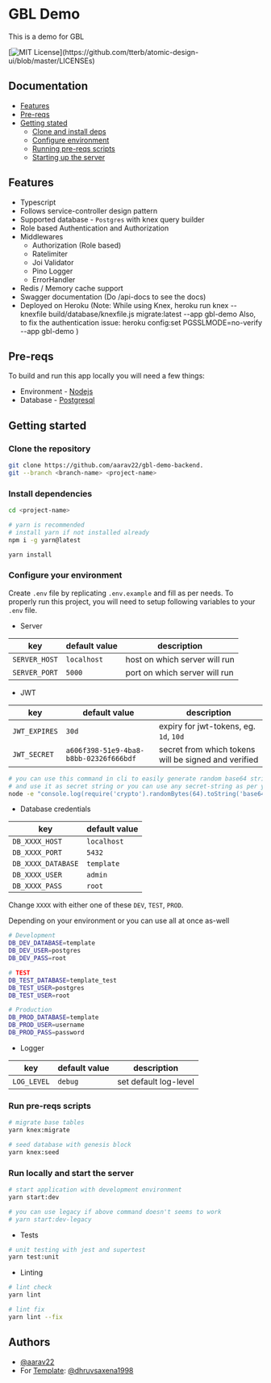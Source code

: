 # GBL Demo
This is a demo for GBL

[![MIT License](https://img.shields.io/apm/l/atomic-design-ui.svg?)](https://github.com/tterb/atomic-design-ui/blob/master/LICENSEs)

## Documentation

- [Features](https://github.com/dhruvsaxena1998/node-typescript-starter#features)
- [Pre-reqs](https://github.com/dhruvsaxena1998/node-typescript-starter#pre-reqs)
- [Getting stated](https://github.com/dhruvsaxena1998/node-typescript-starter#getting-started)
  - [Clone and install deps](https://github.com/dhruvsaxena1998/node-typescript-starter#clone-the-repository)
  - [Configure environment](https://github.com/dhruvsaxena1998/node-typescript-starter#configure-your-environment)
  - [Running pre-reqs scripts](https://github.com/dhruvsaxena1998/node-typescript-starter#configure-your-environment)
  - [Starting up the server](https://github.com/dhruvsaxena1998/node-typescript-starter#configure-your-environment)

## Features

- Typescript
- Follows service-controller design pattern
- Supported database - `Postgres` with knex query builder
- Role based Authentication and Authorization
- Middlewares
  - Authorization (Role based)
  - Ratelimiter
  - Joi Validator
  - Pino Logger
  - ErrorHandler
- Redis / Memory cache support
- Swagger documentation (Do /api-docs to see the docs)
- Deployed on Heroku (Note: While using Knex, heroku run knex --knexfile build/database/knexfile.js migrate:latest --app gbl-demo
Also, to fix the authentication issue: heroku config:set PGSSLMODE=no-verify --app gbl-demo       )

## Pre-reqs

To build and run this app locally you will need a few things:

- Environment - [Nodejs](https://nodejs.org/en/download/)
- Database - [Postgresql](https://www.postgresql.org/download/)

## Getting started

### Clone the repository

```bash
git clone https://github.com/aarav22/gbl-demo-backend.
git --branch <branch-name> <project-name>
```

### Install dependencies

```bash
cd <project-name>
```

```bash
# yarn is recommended
# install yarn if not installed already
npm i -g yarn@latest
```

```bash
yarn install
```

### Configure your environment

Create `.env` file by replicating `.env.example` and fill as per needs.
To properly run this project,
you will need to setup following variables to your `.env` file.

- Server

| key           | default value | description                   |
| ------------- | ------------- | ----------------------------- |
| `SERVER_HOST` | `localhost`   | host on which server will run |
| `SERVER_PORT` | `5000`        | port on which server will run |

- JWT

| key           | default value                          | description                                          |
| ------------- | -------------------------------------- | ---------------------------------------------------- |
| `JWT_EXPIRES` | `30d`                                  | expiry for jwt-tokens, eg. `1d`, `10d`               |
| `JWT_SECRET`  | `a606f398-51e9-4ba8-b8bb-02326f666bdf` | secret from which tokens will be signed and verified |

```bash
# you can use this command in cli to easily generate random base64 string
# and use it as secret string or you can use any secret-string as per your wish.
node -e "console.log(require('crypto').randomBytes(64).toString('base64'))"
```

- Database credentials

| key                | default value |
| ------------------ | ------------- |
| `DB_XXXX_HOST`     | `localhost`   |
| `DB_XXXX_PORT`     | `5432`        |
| `DB_XXXX_DATABASE` | `template`    |
| `DB_XXXX_USER`     | `admin`       |
| `DB_XXXX_PASS`     | `root`        |

Change `XXXX` with either one of these `DEV`, `TEST`, `PROD`.

Depending on your environment or you can use all at once as-well

```bash
# Development
DB_DEV_DATABASE=template
DB_DEV_USER=postgres
DB_DEV_PASS=root

# TEST
DB_TEST_DATABASE=template_test
DB_TEST_USER=postgres
DB_TEST_USER=root

# Production
DB_PROD_DATABASE=template
DB_PROD_USER=username
DB_PROD_PASS=password
```

- Logger

| key         | default value | description           |
| ----------- | ------------- | --------------------- |
| `LOG_LEVEL` | `debug`       | set default log-level |

### Run pre-reqs scripts

```bash
# migrate base tables
yarn knex:migrate

# seed database with genesis block
yarn knex:seed
```

### Run locally and start the server

```bash
# start application with development environment
yarn start:dev

# you can use legacy if above command doesn't seems to work
# yarn start:dev-legacy
```

- Tests

```bash
# unit testing with jest and supertest
yarn test:unit
```

- Linting

```bash
# lint check
yarn lint

# lint fix
yarn lint --fix
```

## Authors

- [@aarav22](https://www.github.com/aarav22)
- For [Template](https://github.com/dhruvsaxena1998/node-typescript-starter): [@dhruvsaxena1998](https://www.github.com/dhruvsaxena1998)
